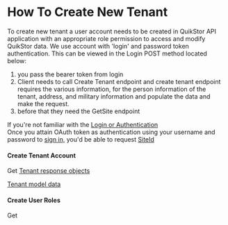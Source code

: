 # How To Create New Tenant

To create new tenant a user account needs to be created in QuikStor API application with an appropriate role permission to access and modify QuikStor data. We use account with 'login' and password token authentication. This can be viewed in the Login POST method located below:

1. you pass the bearer token from login
2. Client needs to call Create Tenant endpoint and create tenant endpoint requires the various information, for the person information of the tenant, address, and military information and populate the data and make the request.
3. before that they need the GetSite endpoint


If you're not familiar with the [Login or Authentication](https://quikstor.stoplight.io/docs/quikstor-thirdparty-access/docs/Authentication.md)  
Once you attain OAuth token as authentication using your username and password to [sign in,](https://quikstor.stoplight.io/docs/quikstor-thirdparty-access/reference/ThirdParty.v1.json/paths/~1login/post)
you'd be able to request [SiteId](https://quikstor.stoplight.io/docs/quikstor-thirdparty-access/reference/ThirdParty.v1.json/paths/~1api~1%3Cpartner-name%3E~1getsites/get) 

#### Create Tenant Account

Get [Tenant response objects](https://quikstor.stoplight.io/docs/quikstor-thirdparty-access/reference/ThirdParty.v1.json/paths/~1api~1%3Cpartner-name%3E~1gettenants/get)

[Tenant model data](https://quikstor.stoplight.io/docs/quikstor-thirdparty-access/reference/ThirdParty.v1.json/components/schemas/Tenant)

#### Create User Roles

Get